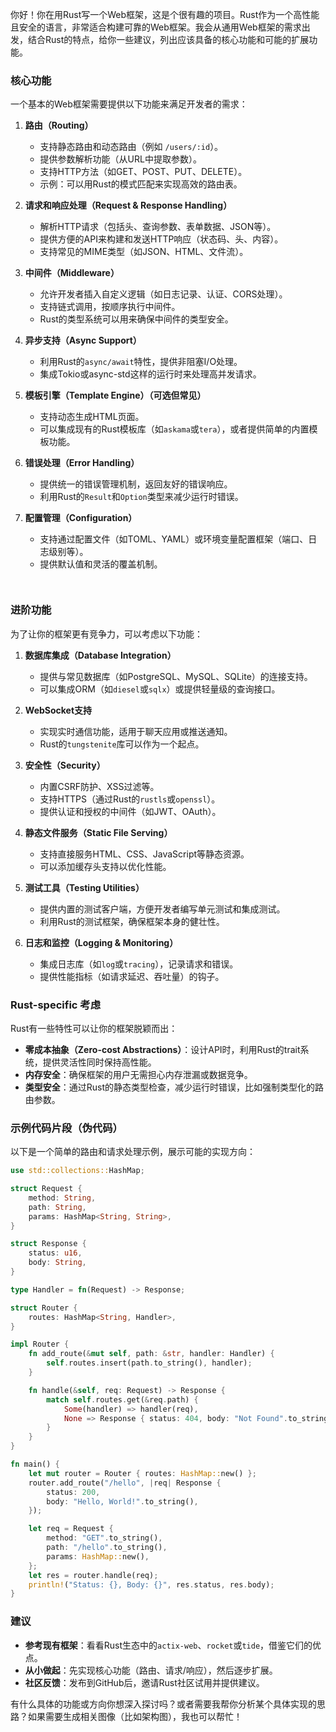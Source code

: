 你好！你在用Rust写一个Web框架，这是个很有趣的项目。Rust作为一个高性能且安全的语言，非常适合构建可靠的Web框架。我会从通用Web框架的需求出发，结合Rust的特点，给你一些建议，列出应该具备的核心功能和可能的扩展功能。

### 核心功能
一个基本的Web框架需要提供以下功能来满足开发者的需求：

1. **路由（Routing）**
   - 支持静态路由和动态路由（例如 `/users/:id`）。
   - 提供参数解析功能（从URL中提取参数）。
   - 支持HTTP方法（如GET、POST、PUT、DELETE）。
   - 示例：可以用Rust的模式匹配来实现高效的路由表。

2. **请求和响应处理（Request & Response Handling）**
   - 解析HTTP请求（包括头、查询参数、表单数据、JSON等）。
   - 提供方便的API来构建和发送HTTP响应（状态码、头、内容）。
   - 支持常见的MIME类型（如JSON、HTML、文件流）。

3. **中间件（Middleware）**
   - 允许开发者插入自定义逻辑（如日志记录、认证、CORS处理）。
   - 支持链式调用，按顺序执行中间件。
   - Rust的类型系统可以用来确保中间件的类型安全。

4. **异步支持（Async Support）**
   - 利用Rust的`async/await`特性，提供非阻塞I/O处理。
   - 集成Tokio或async-std这样的运行时来处理高并发请求。

5. **模板引擎（Template Engine）（可选但常见）**
   - 支持动态生成HTML页面。
   - 可以集成现有的Rust模板库（如`askama`或`tera`），或者提供简单的内置模板功能。

6. **错误处理（Error Handling）**
   - 提供统一的错误管理机制，返回友好的错误响应。
   - 利用Rust的`Result`和`Option`类型来减少运行时错误。

7. **配置管理（Configuration）**
   - 支持通过配置文件（如TOML、YAML）或环境变量配置框架（端口、日志级别等）。
   - 提供默认值和灵活的覆盖机制。
   ```
<!-- 
服务器设置：

    监听地址和端口（例如 0.0.0.0:3000）。
    TLS/SSL 配置（如证书路径和密钥路径）。

中间件配置：

    请求超时（借助 tower::timeout）。
    日志级别（通过 tracing 或 tower_http::trace）。
    速率限制（通过 tower::limit）。

应用程序特定设置：

    数据库连接字符串（例如 PostgreSQL 或 Redis 的 URL）。
    API 密钥或认证配置。
    静态文件路径（如果使用 tower_http::services::ServeDir）。 
-->
   ```

```
### 进阶功能
为了让你的框架更有竞争力，可以考虑以下功能：

1. **数据库集成（Database Integration）**
   - 提供与常见数据库（如PostgreSQL、MySQL、SQLite）的连接支持。
   - 可以集成ORM（如`diesel`或`sqlx`）或提供轻量级的查询接口。

2. **WebSocket支持**
   - 实现实时通信功能，适用于聊天应用或推送通知。
   - Rust的`tungstenite`库可以作为一个起点。

3. **安全性（Security）**
   - 内置CSRF防护、XSS过滤等。
   - 支持HTTPS（通过Rust的`rustls`或`openssl`）。
   - 提供认证和授权的中间件（如JWT、OAuth）。

4. **静态文件服务（Static File Serving）**
   - 支持直接服务HTML、CSS、JavaScript等静态资源。
   - 可以添加缓存头支持以优化性能。

5. **测试工具（Testing Utilities）**
   - 提供内置的测试客户端，方便开发者编写单元测试和集成测试。
   - 利用Rust的测试框架，确保框架本身的健壮性。

6. **日志和监控（Logging & Monitoring）**
   - 集成日志库（如`log`或`tracing`），记录请求和错误。
   - 提供性能指标（如请求延迟、吞吐量）的钩子。

### Rust-specific 考虑
Rust有一些特性可以让你的框架脱颖而出：
- **零成本抽象（Zero-cost Abstractions）**：设计API时，利用Rust的trait系统，提供灵活性同时保持高性能。
- **内存安全**：确保框架的用户无需担心内存泄漏或数据竞争。
- **类型安全**：通过Rust的静态类型检查，减少运行时错误，比如强制类型化的路由参数。

### 示例代码片段（伪代码）
以下是一个简单的路由和请求处理示例，展示可能的实现方向：

```rust
use std::collections::HashMap;

struct Request {
    method: String,
    path: String,
    params: HashMap<String, String>,
}

struct Response {
    status: u16,
    body: String,
}

type Handler = fn(Request) -> Response;

struct Router {
    routes: HashMap<String, Handler>,
}

impl Router {
    fn add_route(&mut self, path: &str, handler: Handler) {
        self.routes.insert(path.to_string(), handler);
    }

    fn handle(&self, req: Request) -> Response {
        match self.routes.get(&req.path) {
            Some(handler) => handler(req),
            None => Response { status: 404, body: "Not Found".to_string() },
        }
    }
}

fn main() {
    let mut router = Router { routes: HashMap::new() };
    router.add_route("/hello", |req| Response {
        status: 200,
        body: "Hello, World!".to_string(),
    });

    let req = Request {
        method: "GET".to_string(),
        path: "/hello".to_string(),
        params: HashMap::new(),
    };
    let res = router.handle(req);
    println!("Status: {}, Body: {}", res.status, res.body);
}
```

### 建议
- **参考现有框架**：看看Rust生态中的`actix-web`、`rocket`或`tide`，借鉴它们的优点。
- **从小做起**：先实现核心功能（路由、请求/响应），然后逐步扩展。
- **社区反馈**：发布到GitHub后，邀请Rust社区试用并提供建议。

有什么具体的功能或方向你想深入探讨吗？或者需要我帮你分析某个具体实现的思路？如果需要生成相关图像（比如架构图），我也可以帮忙！